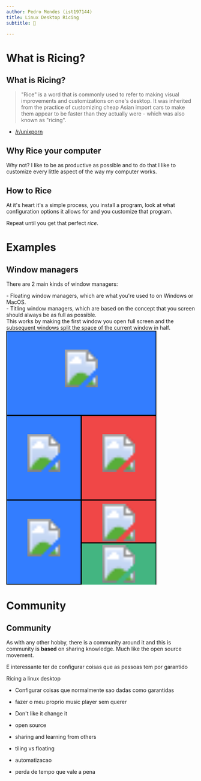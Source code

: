 ```yaml
---
author: Pedro Mendes (ist197144)
title: Linux Desktop Ricing
subtitle: 🍚

---
```


# What is Ricing?

## What is Ricing?

> "Rice" is a word that is commonly used to refer to making visual improvements
> and customizations on one's desktop. It was inherited from the practice of
> customizing cheap Asian import cars to make them appear to be faster than they
> actually were - which was also known as "ricing".
- [/r/unixporn][unixporn]


## Why Rice your computer

Why not? I like to be as productive as possible and to do that I like to
customize every little aspect of the way my computer works.


## How to Rice

At it's heart it's a simple process, you install a program, look at what
configuration options it allows for and you customize that program.

Repeat until you get that perfect _rice_.


# Examples

## Window managers

There are 2 main kinds of window managers:

<div class="fragment">
- Floating window managers, which are what you're used to on Windows or MacOS.
</div>
<div class="fragment">
- Titling window managers, which are based on the concept that you screen should
    always be as full as possible.
</div>

<div class="fragment">
This works by making the first window you open full screen and the subsequent
windows split the space of the current window in half.
</div>

<div class="r-stack" >
<div class="fragment">
<svg width="400px" height="225px">
    <rect
        width="400px"
        height="225px"
        style="fill:#337dff;stroke-width:3;stroke:rgb(0,0,0)"
    />
    <image
        x="150px"
        y="50px"
        href="./img/firefox.png"
        height="100px"
        width="100px"
    />
</svg>
</div>
<div class="fragment">
<svg width="400px" height="225px">
    <rect
        width="200px"
        height="225px"
        style="fill:#337dff;stroke-width:3;stroke:rgb(0,0,0)"
    />
    <image
        x="50px"
        y="50px"
        href="./img/firefox.png"
        height="100px"
        width="100px"
    />
    <rect
        x="200px"
        width="200px"
        height="225px"
        style="fill:rgb(240, 71, 71);stroke-width:3;stroke:rgb(0,0,0)"
    />
    <image
        x="250px"
        y="50px"
        href="./img/bash.png"
        height="100px"
        width="100px"
    />
</svg>
</div>
<div class="fragment">
<svg width="400px" height="225px">
    <rect
        width="200px"
        height="225px"
        style="fill:#337dff;stroke-width:3;stroke:rgb(0,0,0)"
    />
    <image
        x="50px"
        y="50px"
        href="./img/firefox.png"
        height="100px"
        width="100px"
    />
    <rect
        x="200px"
        width="200px"
        height="127px"
        style="fill:rgb(240, 71, 71);stroke-width:3;stroke:rgb(0,0,0)"
    />
    <image
        x="250px"
        y="10px"
        href="./img/bash.png"
        height="100px"
        width="100px"
    />
    <rect
        x="200px"
        y="114px"
        width="200px"
        height="127px"
        style="fill:rgb(67, 181, 129);stroke-width:3;stroke:rgb(0,0,0)"
    />
    <image
        x="250px"
        y="120px"
        href="./img/vim.png"
        height="100px"
        width="100px"
    />
</svg>
</div>
</div>


# Community

## Community

As with any other hobby, there is a community around it and this is community is
**based** on sharing knowledge. Much like the open source movement.




E interessante ter de configurar coisas que as pessoas tem por garantido


Ricing a linux desktop
- Configurar coisas que normalmente sao dadas como garantidas
- fazer o meu proprio music player sem querer
- Don't like it change it


- open source
- sharing and learning from others
- tiling vs floating
- automatizacao
- perda de tempo que vale a pena

[unixporn]: https://www.reddit.com/r/unixporn/wiki/themeing/dictionary#wiki_rice
